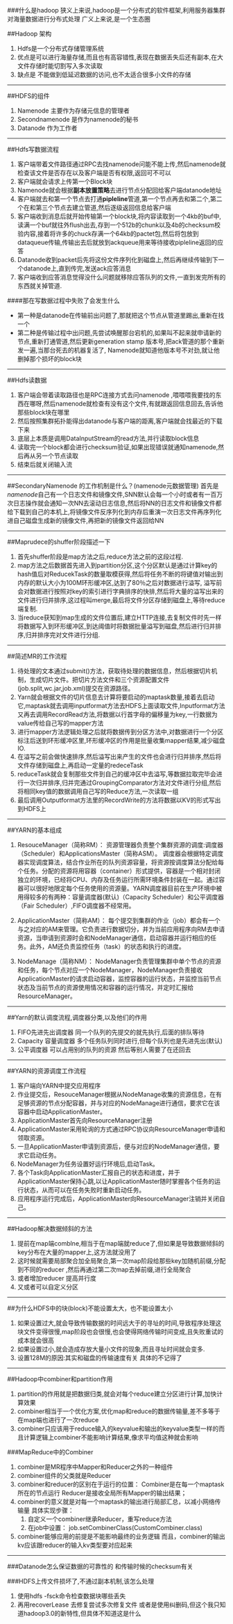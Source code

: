 ###什么是hadoop
狭义上来说,hadoop是一个分布式的软件框架,利用服务器集群对海量数据进行分布式处理
广义上来说,是一个生态圈


##Hadoop 架构
1. Hdfs是一个分布式存储管理系统 
2. 优点是可以进行海量存储,而且也有高容错性,表现在数据丢失后还有副本,在大文件存储时能切割写入多次读取
3. 缺点是 不能做到低延迟数据的访问,也不太适合很多小文件的存储


---

##HDFS的组件
1. Namenode 主要作为存储元信息的管理者
2. Secondnamenode 是作为namenode的秘书
3. Datanode 作为工作者

---

##Hdfs写数据流程
1.	客户端带着文件路径通过RPC去找namenode问能不能上传,然后namenode就检查该文件是否存在以及客户端是否有权限,返回可不可以
2.	客户端就会请求上传第一个Block块
3.	Namenode就会根据**副本放置策略**去进行节点分配回给客户端datanode地址
4.	客户端就去和第一个节点去打通**pipleline**管道,第一个节点再去和第二个,第二个在和第三个节点去建立管道,然后逐级返回信息给客户端
5.	客户端收到消息后就开始传输第一个block块,将内容读取到一个4kb的buf中,读满一个buf就往外flush出去,存到一个512b的chunk以及4b的checksum校验内容,接着将许多的chuck存满一个64kb的pactet包,然后将包放到dataqueue传输,传输出去后就放到ackqueue用来等待接收pipleline返回的应答
6.	Datanode收到packet后先将这份文件序列化到磁盘上,然后再继续传输到下一个datanode上,直到传完,发送ack应答消息
7.	客户端收到应答消息觉得没什么问题就移除应答队列的文件,一直到发完所有的东西就关掉管道.


####那在写数据过程中失败了会发生什么
+ 第一种是datanode在传输前出问题了,那就把这个节点从管道里踢出,重新在找一个
+ 第二种是传输过程中出问题,先尝试唤醒那台宕机的,如果叫不起来就申请新的节点,重新打通管道,然后更新generation stamp 版本号,把ack管道的那个重新发一遍,当那台死去的机器复活了,
Namenode就知道他版本号不对劲,就让他删掉那个损坏的block块


---
##Hdfs读数据
1.	客户端会带着读取路径也是RPC连接方式去问namenode ,喂喂喂我要找的东西在哪呀,然后namenode就检查有没有这个文件,有就跟返回信息回去,告诉他那些block块在哪里
2.	然后按照集群拓扑能得出datanode与客户端的距离,客户端就会找最近的下载下来
3. 底层上本质是调用DataInputStream的read方法,并行读取block信息
4. 读取完一个block都会进行checksum验证,如果出现错误就通知namenode,然后再从另一个节点读取 
4.	结束后就关闭输入流



---

##SecondaryNamenode 的工作机制是什么？(namenode元数据管理)
首先是*namenode*自己有一个日志文件和镜像文件,SNN默认会每一个小时或者有一百万次日志操作就会通知一次NN去滚动日志信息,然后将NN的日志文件和镜像文件都给下载到自己的本机上,将镜像文件反序列化到内存后重演一次日志文件再序列化进自己磁盘生成新的镜像文件,再把新的镜像文件返回给NN 

---

##Maprudece的shuffer阶段描述一下
1.	首先shuffer阶段是map方法之后,reduce方法之前的这段过程.
2.	map方法之后数据首先进入到partition分区,这个分区默认是通过计算key的hash值后对ReducekTask的数量取模获得,然后将任务不断的将键值对输出到内存的默认大小为100M环形缓冲区,达到了80％之后对数据进行溢写, 溢写前会对数据进行按照对key的索引进行字典排序的快排,然后将大量的溢写出来的文件进行归并排序,这过程叫merge,最后将文件分区存储到磁盘上,等待reduce端复制.
3.	当reduce获知到map生成的文件位置后,建立HTTP连接,去复制文件时先一样将数据写入到环形缓冲区,到达阈值时将数据批量溢写到磁盘,然后进行归并排序,归并排序完对文件进行分组. 
---

##简述MR的工作流程
1.	待处理的文本通过submit()方法，获取待处理的数据信息，然后根据切片机制，生成切片文件。把切片方法文件和三个资源配置文件(job.split,wc.jar,job.xml)提交在资源路径。 
2.	Yarn就会根据文件的切片信息去计算将要启动的maptask数量,接着去启动它,maptask就去调用inputformat方法去HDFS上面读取文件,Inputformat方法又再去调用RecordRead方法,将数据以行首字母的偏移量为key,一行数据为value传给自己写的mapper方法
3.	进行mapper方法逻辑处理之后就将数据传到分区方法中,对数据进行一个分区标注后送到环形缓冲区里,环形缓冲区的作用是批量收集mapper结果,减少磁盘IO.
4.	在溢写之前会做快速排序,然后溢写出来产生的文件也会进行归并排序,然后将文件存储到磁盘上,再启动一定量的redeceTask
5.	reduceTask就会复制那些文件到自己的缓冲区中去溢写,等数据拉取完毕会进行一次归并排序,归并完通过GroupingComparator方法对文件进行分组,然后将相同key值的数据调用自己写的Reduce方法,一次读取一组
6.	最后调用Outputformat方法里的RecordWrite的方法将数据以KV的形式写出到HDFS上

---

##YARN的基本组成
1. ResouceManager（简称RM）：
资源管理器负责整个集群资源的调度:调度器（Scheduler）和ApplicationsMaster（简称ASM）。
调度器会根据特定调度器实现调度算法，结合作业所在的队列资源容量，将资源按调度算法分配给每个任务。分配的资源将用容器（container）形式提供，容器是一个相对封闭独立的环境，已经将CPU、内存及任务运行所需环境条件封装在一起。通过容器可以很好地限定每个任务使用的资源量。YARN调度器目前在生产环境中被用得较多的有两种：容量调度器(默认)（Capacity Scheduler）和公平调度器（Fair Scheduler）,FIFO调度器不经常用。

2. ApplicationMaster（简称AM）：
每个提交到集群的作业（job）都会有一个与之对应的AM来管理。它负责进行数据切分，并为当前应用程序向RM去申请资源，当申请到资源时会和NodeManager通信，启动容器并运行相应的任务。此外，AM还负责监控任务（task）的状态和执行的进度。

3. NodeManage（简称NM）：
NodeManager负责管理集群中单个节点的资源和任务，每个节点对应一个NodeManager，NodeManager负责接收ApplicationMaster的请求启动容器，监控容器的运行状态，并监控当前节点状态及当前节点的资源使用情况和容器的运行情况，并定时汇报给ResourceManager。

---
##Yarn的默认调度流程,调度器分类,以及他们的作用
1.	FIFO先进先出调度器 同一个队列的先提交的就先执行,后面的排队等待
2.	Capacity 容量调度器 多个任务队列同时进行,但每个队列也是先进先出(默认)
3.	公平调度器 可以占用别的队列的资源 然后等别人需要了在还回去

---
##YARN的资源调度工作流程
1.	客户端向YARN中提交应用程序
2.	作业提交后，ResouceManager根据从NodeManage收集的资源信息，在有足够资源的节点分配容器，并与对应的NodeManage进行通信，要求它在该容器中启动ApplicationMaster。
3.	ApplicationMaster首先向ResourceManager注册
4.	ApplicationMaster采用轮询的方式通过RPC协议向ResourceManager申请和领取资源。
5.	一旦ApplicationMaster申请到资源后，便与对应的NodeManager通信，要求它启动任务。
6.	NodeManager为任务设置好运行环境后,启动Task。
7.	各个Task向ApplicationMaster汇报自己的状态和进度，并于ApplicationMaster保持心跳,以让ApplicationMaster随时掌握各个任务的运行状态，从而可以在任务失败时重新启动任务。
8.	应用程序运行完成后，ApplicationMaster向ResourceManager注销并关闭自己。

---
##Hadoop解决数据倾斜的方法
1.	提前在map端comblne,相当于在map端就reduce了,但如果是导致数据倾斜的key分布在大量的mapper上,这方法就没用了
2.	这时候就需要局部聚合加全局聚合,第一次map阶段给那些key加随机前缀,分配到不同的reducer ,然后再通过第二次map去掉前缀,进行全局聚合
3.	或者增加reducer 提高并行度
4.	又或者可以自定义分区
---
##为什么HDFS中的块(block)不能设置太大，也不能设置太小
1.	如果设置过大,就会导致传输数据的时间远大于的寻址的时间,导致程序处理这块文件变得很慢,map阶段也会很慢,也会使得网络传输时间变成,且失败重试的成本就会很高
2.	如果设置过小,就会造成存放大量小文件的现象,而且寻址时间就会变多.
3.	设置128M的原因:其实和磁盘的传输速度有关 具体的不记得了


---
##Hadoop中combiner和partition作用
1.	partition的作用就是把数据归类,就会对每个reduce建立分区进行计算,加快计算效果
2.	combiner相当于一个优化方案,优化map和reduce的数据传输量,差不多等于在map端也进行了一次reduce
3.	combiner只应该用于reduce输入的keyvalue和输出的keyvalue类型一样的而且计算逻辑上combiner不能影响计算结果,像求平均值这种就会影响


###MapReduce中的Combiner
1. combiner是MR程序中Mapper和Reducer之外的一种组件
2. combiner组件的父类就是Reducer
3. combiner和reducer的区别在于运行的位置：
         Combiner是在每一个maptask所在的节点运行
         Reducer是接收全局所有Mapper的输出结果；
4. combiner的意义就是对每一个maptask的输出进行局部汇总，以减小网络传输量
具体实现步骤：
   1. 自定义一个combiner继承Reducer，重写reduce方法
   2. 在job中设置：  job.setCombinerClass(CustomCombiner.class)
5. combiner能够应用的前提是不能影响最终的业务逻辑
而且，combiner的输出kv应该跟reducer的输入kv类型要对应起来


---


###Datanode怎么保证数据的可靠性的
和传输时候的checksum有关


###HDFS上传文件损坏了,不通过副本机制,该怎么处理
1. 使用hdfs -fsck命令检查数据块哪些丢失
2. 再用recoverLease 去修复尝试多次修复文件
或者是使用纠删码,但这个我只知道hadoop3.0的新特性,但具体不知道这是什么